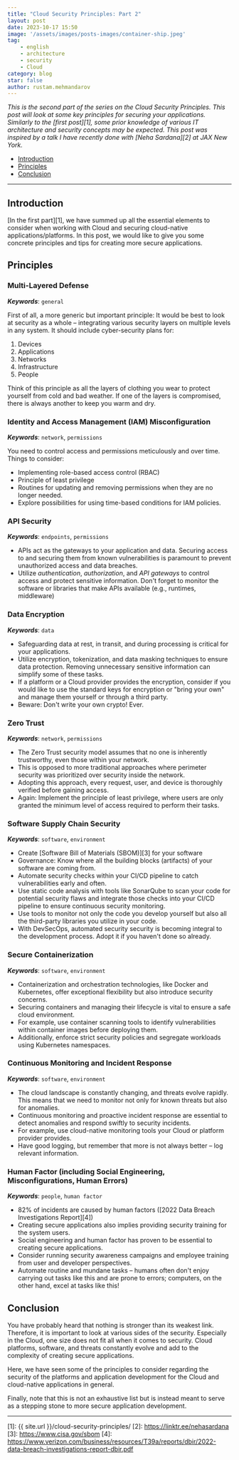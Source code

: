 ```yaml
---
title: "Cloud Security Principles: Part 2"
layout: post
date: 2023-10-17 15:50
image: '/assets/images/posts-images/container-ship.jpeg'
tag:
    - english
    - architecture
    - security
    - Cloud
category: blog
star: false
author: rustam.mehmandarov
---
```


_This is the second part of the series on the Cloud Security Principles. This post will look at some key principles for securing your applications. Similarly to the [first post][1], some prior knowledge of various IT architecture and security concepts may be expected. This post was inspired by a talk I have recently done with [Neha Sardana][2] at JAX New York._

- [Introduction](#introduction)
- [Principles](#principles)
- [Conclusion](#conclusion)

---

## Introduction
[In the first part][1], we have summed up all the essential elements to consider when working with Cloud and securing cloud-native applications/platforms. In this post, we would like to give you some concrete principles and tips for creating more secure applications.


## Principles
### Multi-Layered Defense
_**Keywords**_: `general`

First of all, a more generic but important principle: It would be best to look at security as a whole – integrating various security layers on multiple levels in any system. It should include cyber-security plans for:

1. Devices
2. Applications
3. Networks
4. Infrastructure
5. People

Think of this principle as all the layers of clothing you wear to protect yourself from cold and bad weather. If one of the layers is compromised, there is always another to keep you warm and dry.

### Identity and Access Management (IAM) Misconfiguration
_**Keywords**_: `network`, `permissions`

You need to control access and permissions meticulously and over time.
Things to consider:
* Implementing role-based access control (RBAC)
* Principle of least privilege
* Routines for updating and removing permissions when they are no longer needed. 
* Explore possibilities for using time-based conditions for IAM policies.

### API Security
_**Keywords**_: `endpoints`, `permissions`

* APIs act as the gateways to your application and data. Securing access to and securing them from known vulnerabilities is paramount to prevent unauthorized access and data breaches.
* Utilize _authentication_, _authorization_, and _API gateways_ to control access and protect sensitive information. Don't forget to monitor the software or libraries that make APIs available (e.g., runtimes, middleware)

### Data Encryption
_**Keywords**_: `data`

* Safeguarding data at rest, in transit, and during processing is critical for your applications.
* Utilize encryption, tokenization, and data masking techniques to ensure data protection. Removing unnecessary sensitive information can simplify some of these tasks.
* If a platform or a Cloud provider provides the encryption, consider if you would like to use the standard keys for encryption or "bring your own" and manage them yourself or through a third party.
* Beware: Don't write your own crypto! Ever.

### Zero Trust
_**Keywords**_: `network`, `permissions`

* The Zero Trust security model assumes that no one is inherently trustworthy, even those within your network.
* This is opposed to more traditional approaches where perimeter security was prioritized over security inside the network.
* Adopting this approach, every request, user, and device is thoroughly verified before gaining access.
* Again: Implement the principle of least privilege, where users are only granted the minimum level of access required to perform their tasks.

### Software Supply Chain Security
_**Keywords**_: `software`, `environment`

* Create [Software Bill of Materials (SBOM)][3] for your software
* Governance: Know where all the building blocks (artifacts) of your software are coming from.
* Automate security checks within your CI/CD pipeline to catch vulnerabilities early and often.
* Use static code analysis with tools like SonarQube to scan your code for potential security flaws and integrate those checks into your CI/CD pipeline to ensure continuous security monitoring.
* Use tools to monitor not only the code you develop yourself but also all the third-party libraries you utilize in your code.
* With DevSecOps, automated security security is becoming integral to the development process. Adopt it if you haven't done so already.

### Secure Containerization
_**Keywords**_: `software`, `environment`

* Containerization and orchestration technologies, like Docker and Kubernetes, offer exceptional flexibility but also introduce security concerns.
* Securing containers and managing their lifecycle is vital to ensure a safe cloud environment.
* For example, use container scanning tools to identify vulnerabilities within container images before deploying them.
* Additionally, enforce strict security policies and segregate workloads using Kubernetes namespaces.

### Continuous Monitoring and Incident Response
_**Keywords**_: `software`, `environment`

* The cloud landscape is constantly changing, and threats evolve rapidly. This means that we need to monitor not only for known threats but also for anomalies.
* Continuous monitoring and proactive incident response are essential to detect anomalies and respond swiftly to security incidents.
* For example, use cloud-native monitoring tools your Cloud or platform provider provides.
* Have good logging, but remember that more is not always better – log relevant information.

### Human Factor (including Social Engineering, Misconfigurations, Human Errors)
_**Keywords**_: `people`, `human factor`

* 82% of incidents are caused by human factors ([2022 Data Breach Investigations Report][4])
* Creating secure applications also implies providing security training for the system users.
* Social engineering and human factor has proven to be essential to creating secure applications.
* Consider running security awareness campaigns and employee training from user and developer perspectives.
* Automate routine and mundane tasks – humans often don't enjoy carrying out tasks like this and are prone to errors; computers, on the other hand, excel at tasks like this!

## Conclusion
You have probably heard that nothing is stronger than its weakest link. Therefore, it is important to look at various sides of the security. Especially in the Cloud, one size does not fit all when it comes to security. Cloud platforms, software, and threats constantly evolve and add to the complexity of creating secure applications.

Here, we have seen some of the principles to consider regarding the security of the platforms and application development for the Cloud and cloud-native applications in general.

Finally, note that this is not an exhaustive list but is instead meant to serve as a stepping stone to more secure application development.


---
[1]: {{ site.url }}/cloud-security-principles/
[2]: https://linktr.ee/nehasardana
[3]: https://www.cisa.gov/sbom
[4]: https://www.verizon.com/business/resources/T39a/reports/dbir/2022-data-breach-investigations-report-dbir.pdf
